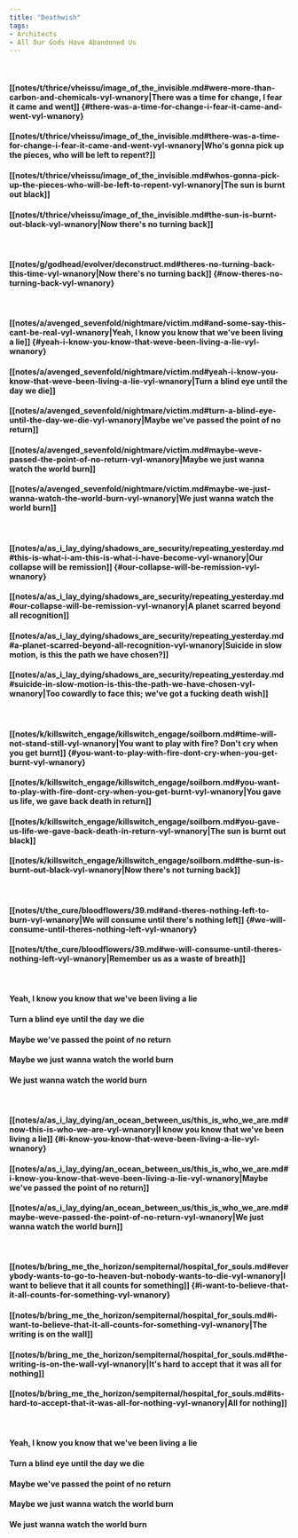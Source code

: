 ```yaml
---
title: "Deathwish"
tags:
- Architects
- All Our Gods Have Abandoned Us
---
```

&nbsp;
#### [[notes/t/thrice/vheissu/image_of_the_invisible.md#were-more-than-carbon-and-chemicals-vyl-wnanory|There was a time for change, I fear it came and went]] {#there-was-a-time-for-change-i-fear-it-came-and-went-vyl-wnanory}
#### [[notes/t/thrice/vheissu/image_of_the_invisible.md#there-was-a-time-for-change-i-fear-it-came-and-went-vyl-wnanory|Who's gonna pick up the pieces, who will be left to repent?]]
#### [[notes/t/thrice/vheissu/image_of_the_invisible.md#whos-gonna-pick-up-the-pieces-who-will-be-left-to-repent-vyl-wnanory|The sun is burnt out black]]
#### [[notes/t/thrice/vheissu/image_of_the_invisible.md#the-sun-is-burnt-out-black-vyl-wnanory|Now there's no turning back]]
&nbsp;
#### [[notes/g/godhead/evolver/deconstruct.md#theres-no-turning-back-this-time-vyl-wnanory|Now there's no turning back]] {#now-theres-no-turning-back-vyl-wnanory}
&nbsp;
#### [[notes/a/avenged_sevenfold/nightmare/victim.md#and-some-say-this-cant-be-real-vyl-wnanory|Yeah, I know you know that we've been living a lie]] {#yeah-i-know-you-know-that-weve-been-living-a-lie-vyl-wnanory}
#### [[notes/a/avenged_sevenfold/nightmare/victim.md#yeah-i-know-you-know-that-weve-been-living-a-lie-vyl-wnanory|Turn a blind eye until the day we die]]
#### [[notes/a/avenged_sevenfold/nightmare/victim.md#turn-a-blind-eye-until-the-day-we-die-vyl-wnanory|Maybe we've passed the point of no return]]
#### [[notes/a/avenged_sevenfold/nightmare/victim.md#maybe-weve-passed-the-point-of-no-return-vyl-wnanory|Maybe we just wanna watch the world burn]]
#### [[notes/a/avenged_sevenfold/nightmare/victim.md#maybe-we-just-wanna-watch-the-world-burn-vyl-wnanory|We just wanna watch the world burn]]
&nbsp;
#### [[notes/a/as_i_lay_dying/shadows_are_security/repeating_yesterday.md#this-is-what-i-am-this-is-what-i-have-become-vyl-wnanory|Our collapse will be remission]] {#our-collapse-will-be-remission-vyl-wnanory}
#### [[notes/a/as_i_lay_dying/shadows_are_security/repeating_yesterday.md#our-collapse-will-be-remission-vyl-wnanory|A planet scarred beyond all recognition]]
#### [[notes/a/as_i_lay_dying/shadows_are_security/repeating_yesterday.md#a-planet-scarred-beyond-all-recognition-vyl-wnanory|Suicide in slow motion, is this the path we have chosen?]]
#### [[notes/a/as_i_lay_dying/shadows_are_security/repeating_yesterday.md#suicide-in-slow-motion-is-this-the-path-we-have-chosen-vyl-wnanory|Too cowardly to face this; we've got a fucking death wish]]
&nbsp;
#### [[notes/k/killswitch_engage/killswitch_engage/soilborn.md#time-will-not-stand-still-vyl-wnanory|You want to play with fire? Don't cry when you get burnt]] {#you-want-to-play-with-fire-dont-cry-when-you-get-burnt-vyl-wnanory}
#### [[notes/k/killswitch_engage/killswitch_engage/soilborn.md#you-want-to-play-with-fire-dont-cry-when-you-get-burnt-vyl-wnanory|You gave us life, we gave back death in return]]
#### [[notes/k/killswitch_engage/killswitch_engage/soilborn.md#you-gave-us-life-we-gave-back-death-in-return-vyl-wnanory|The sun is burnt out black]]
#### [[notes/k/killswitch_engage/killswitch_engage/soilborn.md#the-sun-is-burnt-out-black-vyl-wnanory|Now there's not turning back]]
&nbsp;
#### [[notes/t/the_cure/bloodflowers/39.md#and-theres-nothing-left-to-burn-vyl-wnanory|We will consume until there's nothing left]] {#we-will-consume-until-theres-nothing-left-vyl-wnanory}
#### [[notes/t/the_cure/bloodflowers/39.md#we-will-consume-until-theres-nothing-left-vyl-wnanory|Remember us as a waste of breath]]
&nbsp;
#### Yeah, I know you know that we've been living a lie
#### Turn a blind eye until the day we die
#### Maybe we've passed the point of no return
#### Maybe we just wanna watch the world burn
#### We just wanna watch the world burn
&nbsp;
#### [[notes/a/as_i_lay_dying/an_ocean_between_us/this_is_who_we_are.md#now-this-is-who-we-are-vyl-wnanory|I know you know that we've been living a lie]] {#i-know-you-know-that-weve-been-living-a-lie-vyl-wnanory}
#### [[notes/a/as_i_lay_dying/an_ocean_between_us/this_is_who_we_are.md#i-know-you-know-that-weve-been-living-a-lie-vyl-wnanory|Maybe we've passed the point of no return]]
#### [[notes/a/as_i_lay_dying/an_ocean_between_us/this_is_who_we_are.md#maybe-weve-passed-the-point-of-no-return-vyl-wnanory|We just wanna watch the world burn]]
&nbsp;
#### [[notes/b/bring_me_the_horizon/sempiternal/hospital_for_souls.md#everybody-wants-to-go-to-heaven-but-nobody-wants-to-die-vyl-wnanory|I want to believe that it all counts for something]] {#i-want-to-believe-that-it-all-counts-for-something-vyl-wnanory}
#### [[notes/b/bring_me_the_horizon/sempiternal/hospital_for_souls.md#i-want-to-believe-that-it-all-counts-for-something-vyl-wnanory|The writing is on the wall]]
#### [[notes/b/bring_me_the_horizon/sempiternal/hospital_for_souls.md#the-writing-is-on-the-wall-vyl-wnanory|It's hard to accept that it was all for nothing]]
#### [[notes/b/bring_me_the_horizon/sempiternal/hospital_for_souls.md#its-hard-to-accept-that-it-was-all-for-nothing-vyl-wnanory|All for nothing]]
&nbsp;
#### Yeah, I know you know that we've been living a lie
#### Turn a blind eye until the day we die
#### Maybe we've passed the point of no return
#### Maybe we just wanna watch the world burn
#### We just wanna watch the world burn
